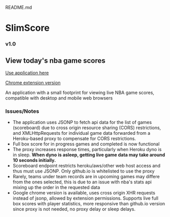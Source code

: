 README.md

# SlimScore
### v1.0

## View today's nba game scores

[Use application here](https://changa0.github.io/boxscores/)

[Chrome extension version](https://github.com/changa0/boxscoreschrome)

An application with a small footprint for viewing live NBA game scores, compatible with desktop and mobile web browsers

### Issues/Notes
* The application uses JSONP to fetch api data for the list of games (scoreboard) due to cross origin resource sharing (CORS) restrictions, and XMLHttpRequests for individual game data forwarded from a Heroku-based proxy to compensate for CORS restrictions.
* Full box score for in progress games and completed is now functional
* The proxy increases response times, particularly when Heroku dyno is in sleep. **When dyno is asleep, getting live game data may take around 10 seconds initially.**
* Scoreboard endpoint restricts heroku/aws/other web host access and thus must use JSONP. Only github.io is whitelisted to use the proxy
* Rarely, teams under team records are in upcoming games may differe from the ones selected, this is due to an issue with nba's stats api mixing up the order in the requested data
* Google chrome version is available, uses cross origin XHR requests instead of jsonp, allowed by extension permissions. Supports live full box scores with player statistics, more responsive than github.io version since proxy is not needed, no proxy delay or sleep delays.
